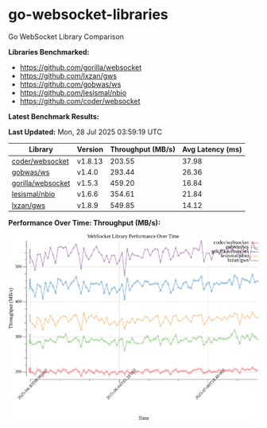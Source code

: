 # go-websocket-libraries

Go WebSocket Library Comparison

**Libraries Benchmarked:**

- https://github.com/gorilla/websocket
- https://github.com/lxzan/gws
- https://github.com/gobwas/ws
- https://github.com/lesismal/nbio
- https://github.com/coder/websocket

**Latest Benchmark Results:**

<!-- BENCHMARK_TABLE_START -->
**Last Updated:** Mon, 28 Jul 2025 03:59:19 UTC

| Library                                         | Version         | Throughput (MB/s) | Avg Latency (ms) |
| ----------------------------------------------- | --------------- | ----------------- | ---------------- |
| [coder/websocket](https://github.com/coder/websocket) | v1.8.13 | 203.55 | 37.98 |
| [gobwas/ws](https://github.com/gobwas/ws) | v1.4.0 | 293.44 | 26.36 |
| [gorilla/websocket](https://github.com/gorilla/websocket) | v1.5.3 | 459.20 | 16.84 |
| [lesismal/nbio](https://github.com/lesismal/nbio) | v1.6.6 | 354.61 | 21.84 |
| [lxzan/gws](https://github.com/lxzan/gws) | v1.8.9 | 549.85 | 14.12 |
<!-- BENCHMARK_TABLE_END -->

**Performance Over Time: Throughput (MB/s):**

![Benchmark Performance Graph](benchmark_performance.png)